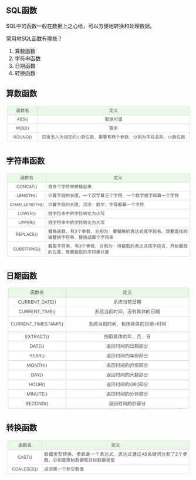 ## SQL函数

SQL中的函数一般在数据上之心给，可以方便地转换和处理数据。

常用地SQL函数有哪些？

1. 算数函数
2. 字符串函数
3. 日期函数
4. 转换函数

## 算数函数

![img](img/07sql函数/193b171970c90394576d3812a46dd8e1.png)

## 字符串函数

![img](img/07sql函数/c161033ebeeaa8eb2436742f0f818a4d.png)

## 日期函数

![img](img/07sql函数/3dec8d799b1363d38df34ed3fdd29045.png)

## 转换函数

![img](img/07sql函数/5d977d747ed1fddca3acaab33d29f459.png)
